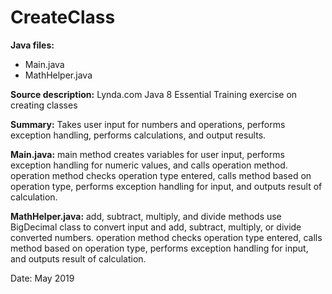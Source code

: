 # CreateClass

**Java files:**
* Main.java
* MathHelper.java

**Source description:** Lynda.com Java 8 Essential Training exercise on creating classes

**Summary:** Takes user input for numbers and operations, performs exception handling, performs calculations, and output results.

**Main.java:** main method creates variables for user input, performs exception handling for numeric values, and calls operation method. operation method checks operation type entered, calls method based on operation type, performs exception handling for input, and outputs result of calculation.

**MathHelper.java:** add, subtract, multiply, and divide methods use BigDecimal class to convert input and add, subtract, multiply, or divide converted numbers. operation method checks operation type entered, calls method based on operation type, performs exception handling for input, and outputs result of calculation.

Date: May 2019